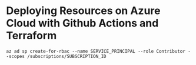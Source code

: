 # Deploying Resources on Azure Cloud with Github Actions and Terraform

```
az ad sp create-for-rbac --name SERVICE_PRINCIPAL --role Contributor --scopes /subscriptions/SUBSCRIPTION_ID
```

